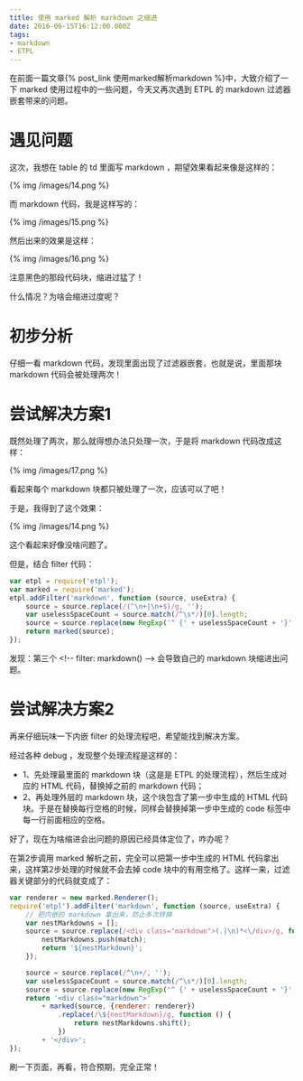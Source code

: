 ```yaml
---
title: 使用 marked 解析 markdown 之缩进
date: 2016-06-15T16:12:00.000Z
tags:
- markdown
- ETPL
---
```


在前面一篇文章{% post_link 使用marked解析markdown %}中，大致介绍了一下 marked 使用过程中的一些问题，今天又再次遇到 ETPL 的 markdown 过滤器嵌套带来的问题。

<!-- more -->

# 遇见问题

这次，我想在 table 的 td 里面写 markdown ，期望效果看起来像是这样的：

{% img /images/14.png %}

而 markdown 代码，我是这样写的：

{% img /images/15.png %}

然后出来的效果是这样：

{% img /images/16.png %}

注意黑色的那段代码块，缩进过猛了！

什么情况？为啥会缩进过度呢？

# 初步分析

仔细一看 markdown 代码，发现里面出现了过滤器嵌套，也就是说，里面那块 markdown 代码会被处理两次！

# 尝试解决方案1

既然处理了两次，那么就得想办法只处理一次，于是将 markdown 代码改成这样：

{% img /images/17.png %}

看起来每个 markdown 块都只被处理了一次，应该可以了吧！

于是，我得到了这个效果：

{% img /images/14.png %}

这个看起来好像没啥问题了。

但是，结合 filter 代码：

```js
var etpl = require('etpl');
var marked = require('marked');
etpl.addFilter('markdown', function (source, useExtra) {
    source = source.replace(/(^\n+|\n+$)/g, '');
    var uselessSpaceCount = source.match(/^\s*/)[0].length;
    source = source.replace(new RegExp('^ {' + uselessSpaceCount + '}', 'gm'), '');
    return marked(source);
});
```

发现：第三个 &lt;!-- filter: markdown() --&gt; 会导致自己的 markdown 块缩进出问题。

# 尝试解决方案2

再来仔细玩味一下内嵌 filter 的处理流程吧，希望能找到解决方案。

经过各种 debug ，发现整个处理流程是这样的：

- 1、先处理最里面的 markdown 块（这是是 ETPL 的处理流程），然后生成对应的 HTML 代码，替换掉之前的 markdown 代码；
- 2、再处理外层的 markdown 块，这个块包含了第一步中生成的 HTML 代码块。于是在替换每行空格的时候，同样会替换掉第一步中生成的 code 标签中每一行前面相应的空格。

好了，现在为啥缩进会出问题的原因已经具体定位了，咋办呢？

在第2步调用 marked 解析之前，完全可以把第一步中生成的 HTML 代码拿出来，这样第2步处理的时候就不会去掉 code 块中的有用空格了。这样一来，过滤器关键部分的代码就变成了：

```js
var renderer = new marked.Renderer();
require('etpl').addFilter('markdown', function (source, useExtra) {
    // 把内嵌的 markdown 拿出来，防止多次转换
    var nestMarkdowns = [];
    source = source.replace(/<div class="markdown">(.|\n)*<\/div>/g, function (match) {
        nestMarkdowns.push(match);
        return '${nestMarkdown}';
    });

    source = source.replace(/^\n+/, '');
    var uselessSpaceCount = source.match(/^\s*/)[0].length;
    source = source.replace(new RegExp('^ {' + uselessSpaceCount + '}', 'gm'), '');
    return '<div class="markdown">'
        + marked(source, {renderer: renderer})
            .replace(/\${nestMarkdown}/g, function () {
                return nestMarkdowns.shift();
            })
        + '</div>';
});
```

刷一下页面，再看，符合预期，完全正常！
